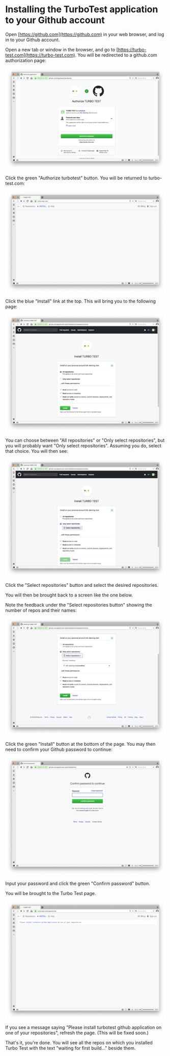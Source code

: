 # Installing the TurboTest application to your Github account

Open [https://github.com](https://github.com) in your web browser, and log in to your Github account.

Open a new tab or window in the browser, and go to [https://turbo-test.com](https://turbo-test.com). 
You will be redirected to a github.com authorization page:

![](images/installation/1-authorize-turbo-test.png)

Click the green "Authorize turbotest" button. You will be returned to turbo-test.com: 

![](images/installation/2-install-turbo-test.png)

Click the blue "Install" link at the top. This will bring you to the following page:

![](images/installation/3-all-or-select-repos.png)

You can choose between "All repositories" or "Only select repositories", but you will 
probably want "Only select repositories". Assuming you do, select that choice.
You will then see:

![](images/installation/4-select-repos.png)

Click the "Select repositories" button and select the desired repositories.

You will then be brought back to a screen like the one below.

Note the feedback under the "Select repositories button" showing the number of repos and their names:

![](images/installation/5-show-selected-repos.png)

Click the green "Install" button at the bottom of the page. 
You may then need to confirm your Github password to continue:

![](images/installation/6-confirm-github-password.png)

Input your password and click the green "Confirm password" button.

You will be brought to the Turbo Test page. 

![](images/installation/7-please-inst-tt.png)

If you see a message saying "Please install turbotest github application on one of your repositories", refresh the page. (This will be fixed soon.) 

That's it, you're done. You will see all the repos on which you installed Turbo Test with the text "waiting for first build..." beside them.

